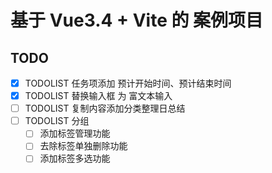 # 基于 Vue3.4 + Vite 的 案例项目

## TODO

- [x] TODOLIST 任务项添加 预计开始时间、预计结束时间
- [x] TODOLIST 替换输入框 为 富文本输入
- [ ] TODOLIST 复制内容添加分类整理日总结
- [ ] TODOLIST 分组
  - [ ] 添加标签管理功能
  - [ ] 去除标签单独删除功能
  - [ ] 添加标签多选功能
